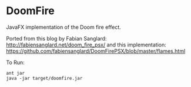 # DoomFire
JavaFX implementation of the Doom fire effect.

Ported from this blog by Fabian Sanglard: http://fabiensanglard.net/doom_fire_psx/ and this implementation: https://github.com/fabiensanglard/DoomFirePSX/blob/master/flames.html

To Run:

```
ant jar
java -jar target/doomfire.jar
```
